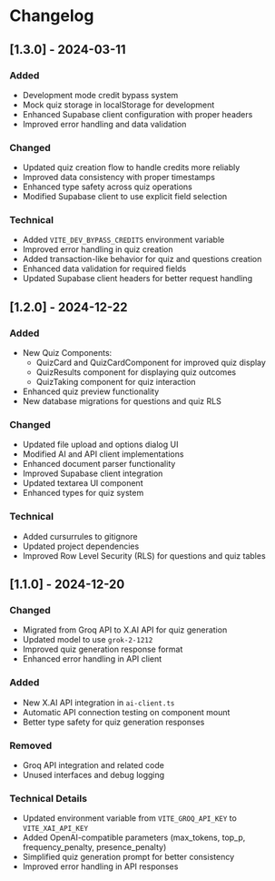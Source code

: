 # Changelog

## [1.3.0] - 2024-03-11

### Added
- Development mode credit bypass system
- Mock quiz storage in localStorage for development
- Enhanced Supabase client configuration with proper headers
- Improved error handling and data validation

### Changed
- Updated quiz creation flow to handle credits more reliably
- Improved data consistency with proper timestamps
- Enhanced type safety across quiz operations
- Modified Supabase client to use explicit field selection

### Technical
- Added `VITE_DEV_BYPASS_CREDITS` environment variable
- Improved error handling in quiz creation
- Added transaction-like behavior for quiz and questions creation
- Enhanced data validation for required fields
- Updated Supabase client headers for better request handling

## [1.2.0] - 2024-12-22

### Added
- New Quiz Components:
  - QuizCard and QuizCardComponent for improved quiz display
  - QuizResults component for displaying quiz outcomes
  - QuizTaking component for quiz interaction
- Enhanced quiz preview functionality
- New database migrations for questions and quiz RLS

### Changed
- Updated file upload and options dialog UI
- Modified AI and API client implementations
- Enhanced document parser functionality
- Improved Supabase client integration
- Updated textarea UI component
- Enhanced types for quiz system

### Technical
- Added cursurrules to gitignore
- Updated project dependencies
- Improved Row Level Security (RLS) for questions and quiz tables

## [1.1.0] - 2024-12-20

### Changed
- Migrated from Groq API to X.AI API for quiz generation
- Updated model to use `grok-2-1212`
- Improved quiz generation response format
- Enhanced error handling in API client

### Added
- New X.AI API integration in `ai-client.ts`
- Automatic API connection testing on component mount
- Better type safety for quiz generation responses

### Removed
- Groq API integration and related code
- Unused interfaces and debug logging

### Technical Details
- Updated environment variable from `VITE_GROQ_API_KEY` to `VITE_XAI_API_KEY`
- Added OpenAI-compatible parameters (max_tokens, top_p, frequency_penalty, presence_penalty)
- Simplified quiz generation prompt for better consistency
- Improved error handling in API responses

